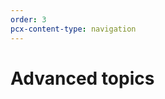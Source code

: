 ```yaml
---
order: 3
pcx-content-type: navigation
---
```


# Advanced topics

<DirectoryListing path="/advanced-topics" />
